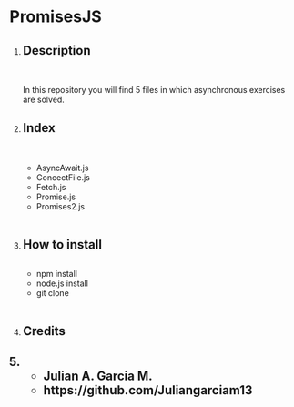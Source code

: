 # PromisesJS <br>
<ol>
  <li><h2>Description</h2></li> <br>
    <p>
     In this repository you will find 5 files in which asynchronous exercises are solved. <br>
    </p>
  <li><h2>Index</h2></li> <br>
       <ul>
         <li>AsyncAwait.js</li>
         <li>ConcectFile.js</li>
         <li>Fetch.js</li>
         <li>Promise.js</li>
         <li>Promises2.js</li>
       </ul> <br>
  <li><h2>How to install<h2></li>
      <ul>
        <li>npm install</li>
        <li>node.js install</li>
        <li>git clone</li>
      </ul>  <br>
   <li><h2>Credits<h2><li>
       <ul>
          <li>Julian A. Garcia M.</li>
          <li>https://github.com/Juliangarciam13</li> 
       </ul> 
</ol>
